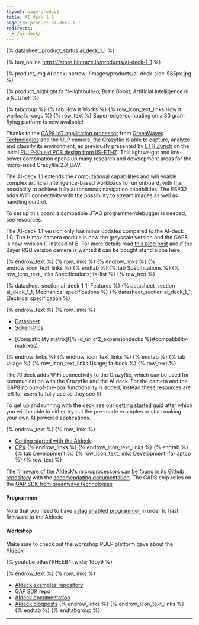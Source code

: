 ```yaml
---
layout: page-product
title: AI deck 1.1
page_id: product-ai-deck-1-1
redirects:
  - /ai-deck/
---
```


{% datasheet_product_status ai_deck_1_1  %}

{% buy_online https://store.bitcraze.io/products/ai-deck-1-1 %}

{% product_img AI deck; narrow; /images/products/ai-deck-side-585px.jpg %}

{% product_highlight
fa fa-lightbulb-o;
Brain Boost;
Artificial Intelligence in a Nutshell
%}

{% tabgroup %}
{% tab How it Works %}
{% row_icon_text_links How it works; fa-cogs %}
{% row_text %}
Super-edge-computing on a 30 gram flying platform is now available!

Thanks to the [GAP8 IoT application processor](https://greenwaves-technologies.com/ai_processor_gap8/) from [GreenWaves Technologies](https://greenwaves-technologies.com/ai_processor_gap8/) and the ULP camera, the Crazyflie is able to capture, analyze and classify its environment, as previously presented by [ETH Zurich](https://ethz.ch/en.html) on the initial [PULP-Shield PCB design from IIS-ETHZ](https://arxiv.org/abs/1905.04166). This lightweight and low-power combination opens up many research and development areas for the micro-sized Crazyflie 2.X UAV.

The AI-deck 1.1 extends the computational capabilities and will enable complex artificial intelligence-based workloads to run onboard, with the possibility to achieve fully autonomous navigation capabilities. The ESP32 adds WiFi connectivity with the possibility to stream images as well as handling control.

To set up this board a compatible JTAG programmer/debugger is needed, see resources.

The AI-deck 1.1 version only has minor updates compared to the AI-deck 1.0. The Himax camera module is now the greyscale version and the GAP8 is now revision C instead of B. For more details read [this blog post](https://www.bitcraze.io/2021/01/ai-deck-product-update/) and if the Bayer RGB version camera is wanted it can be bought stand alone here.

{% endrow_text %}
{% row_links %}
{% endrow_links %}
{% endrow_icon_text_links %}
{% endtab %}
{% tab Specifications %}
{% row_icon_text_links Specifications; fa-list %}
{% row_text %}

{% datasheet_section ai_deck_1_1; Features %}
{% datasheet_section ai_deck_1_1; Mechanical specifications %}
{% datasheet_section ai_deck_1_1; Electrical specification %}

{% endrow_text %}
{% row_links %}
- [Datasheet](/documentation/hardware/ai_deck_1_1/ai_deck_1_1-datasheet.pdf)
- [Schematics](/documentation/hardware/ai_deck_1_1/ai-deck-revc.pdf)
* [Compatibility matrix]({% id_url cf2_expansiondecks %}#compatibility-matrixes)

{% endrow_links %}
{% endrow_icon_text_links %}
{% endtab %}
{% tab Usage %}
{% row_icon_text_links Usage; fa-book %}
{% row_text %}

The AI deck adds WiFi connectivity to the Crazyflie, which can be used for communication
with the Crazyflie and the AI deck. For the camera and the GAP8 no out-of-the-box functionality
is added, instead these resources are left for users to fully use as they see fit.

To get up and running with the deck see our [getting started guid](/documentation/tutorials/getting-started-with-aideck/)
after which you will be able to either try out the pre-made examples or start making your
own AI powered applications.

{% endrow_text %}
{% row_links %}
* [Getting started with the AIdeck](/documentation/tutorials/getting-started-with-aideck/)
* [CPX](/documentation/repository/crazyflie-firmware/master/functional-areas/cpx/)
{% endrow_links %}
{% endrow_icon_text_links %}
{% endtab %}
{% tab Development %}
{% row_icon_text_links Development;  fa-laptop %}
{% row_text %}

The firmware of the AIdeck's microprocessors can be found in [its Github repository](https://github.com/bitcraze/aideck-gap8-examples) with the [accomendating documentation](/documentation/repository/aideck-gap8-examples/master/). The GAP8 chip relies on the [GAP SDK from greenwave technologies](https://github.com/GreenWaves-Technologies/gap_sdk)

#### Programmer

Note that you need to have [a jtag enabled programmer ](/documentation/repository/aideck-gap8-examples/master/getting-started/jtag-programming/) in order to flash firmware to the AIdeck.


#### Workshop

Make sure to check out the workshop PULP platform gave about the AIdeck!

{% youtube o9asYPHxEB4; wide; 16by9 %}


{% endrow_text %}
{% row_links %}
* [AIdeck examples repository](https://github.com/bitcraze/aideck-gap8-examples)
* [GAP SDK repo](https://github.com/GreenWaves-Technologies/gap_sdk)
* [AIdeck documentation](/documentation/repository/aideck-gap8-examples/master/)
* [AIdeck blogposts](/category/ai-deck/)
{% endrow_links %}
{% endrow_icon_text_links %}
{% endtab %}
{% endtabgroup %}

---
